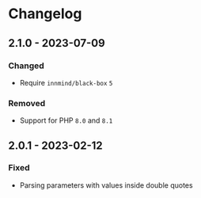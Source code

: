 # Changelog

## 2.1.0 - 2023-07-09

### Changed

- Require `innmind/black-box` `5`

### Removed

- Support for PHP `8.0` and `8.1`

## 2.0.1 - 2023-02-12

### Fixed

- Parsing parameters with values inside double quotes
